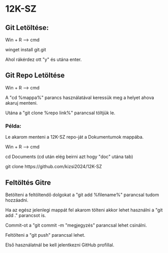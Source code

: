 # 12K-SZ

<h2>Git Letöltése:</h2>
<p>Win + R --> cmd</p>
<p>winget install git.git</p>
<p>Ahol rákérdez ott "y" és utána enter.<p>

<h2>Git Repo Letöltése</h2>
<p>Win + R --> cmd</p>
<p>A "cd %mappa%" parancs használatával keressük meg a helyet ahova akaruj menteni.</p>
<p>Utána a "git clone %repo link%" parancsal töltjük le.</p>
<h3>Példa:</h3>
<p>Le akarom menteni a 12K-SZ repo-ját a Dokumentumok mappába.</p>
<p>Win + R --> cmd</p>
<p>cd Documents (cd után elég beirni azt hogy "doc" utána tab)</p>
<p>git clone https://github.com/kizsi2024/12K-SZ</p>

<h2>Feltöltés Gitre</h2>
<p>Betölteni a feltöltendő dolgokat a "git add %filename%" parancsal tudom hozzáadni.</p>
<p>Ha az egész jelenlegi mappát fel akarom tölteni akkor lehet használni a "git add ." parancsot is.</p>
<p>Commit-ot a "git commit -m "megjegyzés" parancsal lehet csinálni.</p>
<p>Feltölteni a "git push" parancsal lehet.</p>
<p>Első használatnál be kell jelentkezni GitHub profillal.</p>